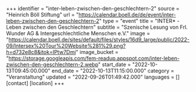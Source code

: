 +++
identifier = "inter-leben-zwischen-den-geschlechtern-2"
source = "Heinrich Böll Stiftung"
url = "https://calendar.boell.de/de/event/inter-leben-zwischen-den-geschlechtern-2"
type = "event"
title = "INTER* - Leben zwischen den Geschlechtern"
subtitle = "Szenische Lesung von Frl. Wunder AG & Intergeschlechtliche Menschen e.V."
image = "https://calendar.boell.de/sites/default/files/styles/16d9_large/public/2022-09/Intersex%20Tour%20Website%281%29.png?h=d732e8c8&itok=IPtw7Dmi"
image_bucket = "https://storage.googleapis.com/fem-readup.appspot.com/inter-leben-zwischen-den-geschlechtern-2.webp"
start_date = "2022-10-13T09:45:00.000"
end_date = "2022-10-13T11:15:00.000"
category = "Veranstaltung"
updated = "2022-09-26T01:49:42.000"
languages = []
[contact]
[location]
+++